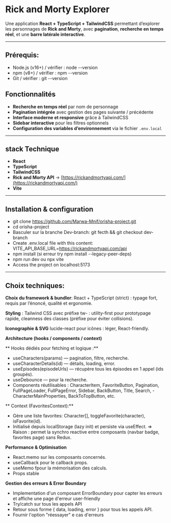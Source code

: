 #  Rick and Morty Explorer

Une application **React + TypeScript + TailwindCSS** permettant d’explorer les personnages de **Rick and Morty**, avec **pagination**, **recherche en temps réel**, et une **barre latérale interactive**.

---
## Prérequis:
- Node.js (v16+) / vérifier : node --version
- npm (v8+) / vérifier : npm --version
- Git / vérifier : git --version

## Fonctionnalités

-  **Recherche en temps réel** par nom de personnage  
-  **Pagination intégrée** avec gestion des pages suivante / précédente  
-  **Interface moderne et responsive** grâce à TailwindCSS  
-  **Sidebar interactive** pour les filtres optionnels  
-  **Configuration des variables d’environnement** via le fichier `.env.local`

---

##  stack Technique

- **React**
- **TypeScript**
- **TailwindCSS** 
- **Rick and Morty API** → [https://rickandmortyapi.com/](https://rickandmortyapi.com/)
-  **Vite** 

---

##  Installation & configuration

- git clone https://github.com/Marwa-Mnif/orisha-project.git
- cd orisha-project
- Basculer sur la branche Dev-branch: git fecth && git checkout dev-branch
- Create .env.local file with this content: VITE_API_BASE_URL=https://rickandmortyapi.com/api
- npm install (si erreur try npm install --legacy-peer-deps)
- npm run dev ou npx vite
- Access the project on localhost:5173
  
---

## Choix techniques:
**Choix du framework & bundler**: 
React + TypeScript (strict) : typage fort, requis par l’énoncé, qualité et ergonomie.

**Styling** : 
Tailwind CSS avec préfixe tw- : utility-first pour prototypage rapide, cleanness des classes (préfixe pour éviter collisions).


**Iconographie & SVG**
lucide-react pour icônes : léger, React-friendly.

**Architecture (hooks / components / context)**

** Hooks dédiés pour fetching et logique :**
- useCharacters(params) — pagination, filtre, recherche.
- useCharacterDetails(id) — détails, loading, error.
- useEpisodes(episodeUrls) — récupère tous les épisodes en 1 appel (ids groupés).
- useDebounce — pour la recherche.
- Components réutilisables : CharacterItem, FavoriteButton, Pagination, FullPageLoader, FullPageError, Sidebar, BackButton, Title, Search, -  CharacterMainProperties, BackToTopButton, etc.

** Context (FavoritesContext):**
- Gère une liste favorites: Character[], toggleFavorite(character), isFavorite(id).
- Initialisé depuis localStorage (lazy init) et persiste via useEffect.
=> Raison : permet la synchro reactive entre composants (navbar badge, favorites page) sans Redux.

**Performance & Optimisation**
- React.memo sur les composants concernés.
- useCallback  pour le callback props.
- useMemo fpour la mémorisation des calculs.
- Props stable


**Gestion des erreurs & Error Boundary**
- Implementation d'un composant ErrorBoundary pour capter les erreurs et affiche une page d'erreur user-friendly
- Try/catch sur tous les appels API 
- Retour sous forme { data, loading, error } pour tous les appels API.
- Fournir l'option "réessayer" e cas d'erreurs

